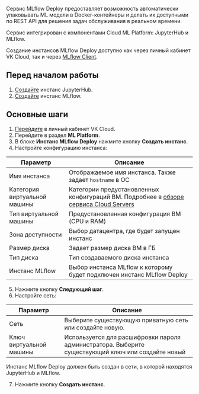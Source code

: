Сервис MLflow Deploy предоставляет возможность автоматически упаковывать ML модели в Docker-контейнеры и делать их доступными по REST API для решения задач обслуживания в реальном времени.

Сервис интегрирован с компонентами Cloud ML Platform: JupyterHub и MLflow.

Создание инстансов MLflow Deploy доступно как через личный кабинет VK Cloud, так и через [MLflow Client](../../service-management/manage-mlflow-client/).

## Перед началом работы

1. [Создайте](../../../jupyterhub/quick-start/create/) инстанс JupyterHub.
2. [Создайте](../../../mlflow/quick-start/create/) инстанс MLflow.

## Основные шаги

1. [Перейдите](https://msk.cloud.vk.com/app/) в личный кабинет VK Cloud.
2. Перейдите в раздел **ML Platform**.
3. В блоке **Инстанс MLflow Deploy** нажмите кнопку **Создать инстанс**.
4. Настройте конфигурацию инстанса:

| Параметр               | Описание                                                               |
| ---                    | ---                                                                    |
| Имя инстанса           | Отображаемое имя инстанса. Также задает `hostname` в ОС                |
| Категория виртуальной машины | Категории предустановленных конфигураций ВМ. Подробнее в [обзоре сервиса Cloud Servers](/ru/base/iaas/concepts/about#shablony_konfiguraciy) |
| Тип виртуальной машины | Предустановленная конфигурация ВМ (CPU и RAM)                          |
| Зона доступности       | Выбор датацентра, где будет запущен инстанс                            |
| Размер диска           | Задает размер диска ВМ в ГБ                                            |
| Тип диска              | Тип создаваемого диска инстанса                                        |
| Инстанс MLflow         | Выбор инстанса MLflow к которому будет подключен инстанс MLflow Deploy |

5. Нажмите кнопку **Следующий шаг**.
6. Настройте сеть:

| Параметр                | Описание                                                                                           |
| ---                     | ---                                                                                                |
| Сеть                    | Выберите существующую приватную сеть или создайте новую.                                           |
| Ключ виртуальной машины | Используется для расшифровки пароля администратора. Выберите существующий ключ или создайте новый  |

   <info>

   Инстанс MLflow Deploy должен быть создан в сети, в которой находятся JupyterHub и MLflow.

   </info>

7. Нажмите кнопку **Создать инстанс**.

